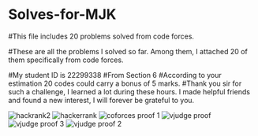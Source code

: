 # Solves-for-MJK
#This file includes 20 problems solved from code forces.


#These are all the problems I solved so far. Among them, I attached 20 of them specifically from code forces. 

#My student ID is 22299338
#From Section 6
#According to your estimation 20 codes could carry a bonus of 5 marks. 
#Thank you sir for such a challenge, I learned a lot during these hours. I made helpful friends and found a new interest, I will forever be grateful to you. 


![hackrank2](https://github.com/dmaxtop/Solves-for-MJK/assets/125289765/f091bbb4-008d-470f-8f28-da1b863478f6)
![hackerrank](https://github.com/dmaxtop/Solves-for-MJK/assets/125289765/5054b275-a8f1-48bb-b264-a18a8e198979)
![coforces proof 1](https://github.com/dmaxtop/Solves-for-MJK/assets/125289765/a9a9c081-0017-41c6-b08e-97e93710006b)
![vjudge proof](https://github.com/dmaxtop/Solves-for-MJK/assets/125289765/097f6998-67b7-464a-bec7-b56c6a8d03c7)
![vjudge proof 3](https://github.com/dmaxtop/Solves-for-MJK/assets/125289765/f3d0376e-398a-4cbf-a34c-4505c13a454d)
![vjudge proof 2](https://github.com/dmaxtop/Solves-for-MJK/assets/125289765/88ab4254-ea6c-4d24-8063-faec6d4e7037)
